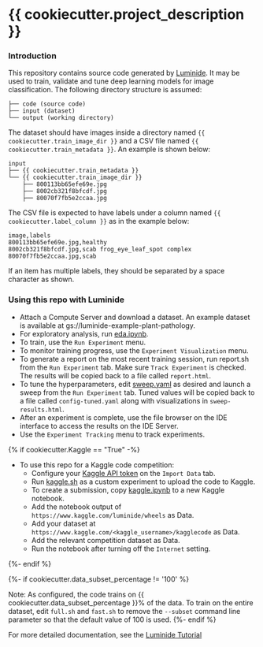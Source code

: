 # {{ cookiecutter.project_description }}

### Introduction
This repository contains source code generated by [Luminide](https://luminide.com). It may be used to train, validate and tune deep learning models for image classification. The following directory structure is assumed:
```
├── code (source code)
├── input (dataset)
└── output (working directory)
```

The dataset should have images inside a directory named `{{ cookiecutter.train_image_dir }}` and a CSV file named `{{ cookiecutter.train_metadata }}`. An example is shown below:

```
input
├── {{ cookiecutter.train_metadata }}
└── {{ cookiecutter.train_image_dir }}
    ├── 800113bb65efe69e.jpg
    ├── 8002cb321f8bfcdf.jpg
    ├── 80070f7fb5e2ccaa.jpg
```

The CSV file is expected to have labels under a column named `{{ cookiecutter.label_column }}` as in the example below:

```
image,labels
800113bb65efe69e.jpg,healthy
8002cb321f8bfcdf.jpg,scab frog_eye_leaf_spot complex
80070f7fb5e2ccaa.jpg,scab
```
If an item has multiple labels, they should be separated by a space character as shown.

### Using this repo with Luminide
- Attach a Compute Server and download a dataset. An example dataset is available at gs://luminide-example-plant-pathology.
- For exploratory analysis, run [eda.ipynb](eda.ipynb).
- To train, use the `Run Experiment` menu.
- To monitor training progress, use the `Experiment Visualization` menu.
- To generate a report on the most recent training session, run report.sh from the `Run Experiment` tab. Make sure `Track Experiment` is checked. The results will be copied back to a file called `report.html`.
- To tune the hyperparameters, edit [sweep.yaml](sweep.yaml) as desired and launch a sweep from the `Run Experiment` tab. Tuned values will be copied back to a file called `config-tuned.yaml` along with visualizations in `sweep-results.html`.
- After an experiment is complete, use the file browser on the IDE interface to access the results on the IDE Server.
- Use the `Experiment Tracking` menu to track experiments.

{% if cookiecutter.Kaggle == "True" -%}
- To use this repo for a Kaggle code competition:
    - Configure your [Kaggle API token](https://github.com/Kaggle/kaggle-api) on the `Import Data` tab.
    - Run [kaggle.sh](kaggle.sh) as a custom experiment to upload the code to Kaggle.
    - To create a submission, copy [kaggle.ipynb](kaggle.ipynb) to a new Kaggle notebook.
    - Add the notebook output of `https://www.kaggle.com/luminide/wheels` as Data.
    - Add your dataset at `https://www.kaggle.com/<kaggle_username>/kagglecode` as Data.
    - Add the relevant competition dataset as Data.
    - Run the notebook after turning off the `Internet` setting.

{%- endif %}

{%- if cookiecutter.data_subset_percentage != '100' %}

Note: As configured, the code trains on {{ cookiecutter.data_subset_percentage }}% of the data. To train on the entire dataset, edit `full.sh` and `fast.sh` to remove the `--subset` command line parameter so that the default value of 100 is used.
{%- endif %}


For more detailed documentation, see the [Luminide Tutorial](https://docs.luminide.com/docs/tutorial)
